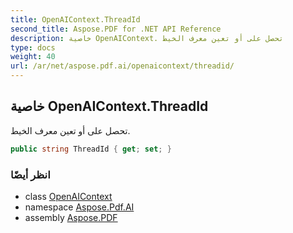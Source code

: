```yaml
---
title: OpenAIContext.ThreadId
second_title: Aspose.PDF for .NET API Reference
description: خاصية OpenAIContext. تحصل على أو تعين معرف الخيط
type: docs
weight: 40
url: /ar/net/aspose.pdf.ai/openaicontext/threadid/
---
```

## خاصية OpenAIContext.ThreadId

تحصل على أو تعين معرف الخيط.

```csharp
public string ThreadId { get; set; }
```

### انظر أيضًا

* class [OpenAIContext](../)
* namespace [Aspose.Pdf.AI](../../../aspose.pdf.ai/)
* assembly [Aspose.PDF](../../../)